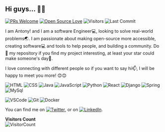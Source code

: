  ## Hi guys... 👋🤓

<!--
**Antonynans/antonynans** is a ✨ _special_ ✨ repository because its `README.md` (this file) appears on your GitHub profile.

Here are some ideas to get you started:

- 🔭 I’m currently working on ...
- 🌱 I’m currently learning ...
- 👯 I’m looking to collaborate on ...
- 🤔 I’m looking for help with ...
- 💬 Ask me about ...
- 📫 How to reach me: ...
- 😄 Pronouns: ...
- ⚡ Fun fact: ...
-->

[![PRs Welcome](https://img.shields.io/badge/PRs-welcome-brightgreen.svg?style=flat&logo=github)](https://github.com/antonynans)
[![Open Source Love](https://badges.frapsoft.com/os/v2/open-source.svg?v=103)](https://github.com/antonynans)
<img alt="Visitors" src="https://komarev.com/ghpvc/?username=antonynans&style=flat&labelColor=black&logo=github&label=PROFILE+VIEWS&color=29bf12"/>
<img alt="Last Commit" src="https://img.shields.io/github/last-commit/github.com/antonynans?logo=markdown&label=LAST+UPDATE&color=29bf12&style=flat"><br />


I am Antony! and I am a software Engineer💻, looking to solve real-world problems🌏. I am passionate about making open-source more accessible, creating software💻 and tools to help people, and building a community. Do 🌟 my repository if you find my project interesting, at least your star could make someone's day🙏.

 I love connecting with different people so if you want to say hi📫, I will be happy to meet you more! 😊😊
 

![HTML](https://img.shields.io/badge/html%20-%23E34F26.svg?&style=for-the-badge&logo=html5&logoColor=white)
![CSS](https://img.shields.io/badge/css%20-%231572B6.svg?&style=for-the-badge&logo=css3&logoColor=white)
![Java](https://img.shields.io/badge/Java%20-%23E34F26.svg?&style=for-the-badge&logo=Java&logoColor=white)
![JavaScript](https://img.shields.io/badge/javascipt%20-%2300599C.svg?&style=for-the-badge&logo=javascript&ogoColor=white)
![Python](https://img.shields.io/badge/python%20-%23E34F26.svg?&style=for-the-badge&logo=python&ogoColor=white)
![React](https://img.shields.io/badge/react%20-%23E34F26.svg?&style=for-the-badge&logo=react&ogoColor=white)
![Django](https://img.shields.io/badge/django%20-%23E34F26.svg?&style=for-the-badge&logo=django&ogoColor=white)
![Spring](https://img.shields.io/badge/spring%20-%23E34F26.svg?&style=for-the-badge&logo=spring&ogoColor=white)
![MySql](https://img.shields.io/badge/mysql%20-%23E34F26.svg?&style=for-the-badge&logo=mysql&ogoColor=white)


![VSCode](https://img.shields.io/badge/-vscode-00a8e8?style=for-the-badge&logo=visual-studio-code)
![Git](https://img.shields.io/badge/git%20-%23F05033.svg?&style=for-the-badge&logo=git&logoColor=white)
![Docker](https://img.shields.io/badge/docker%20-%23E34F26.svg?&style=for-the-badge&logo=docker&ogoColor=white)

<!-- Actual text -->

You can find me on [![Twitter][1.2]][1], or on [![LinkedIn][2.2]][2].

<!-- Icons -->

[1.2]: http://i.imgur.com/wWzX9uB.png 
[2.2]: https://raw.githubusercontent.com/MartinHeinz/MartinHeinz/master/linkedin-3-16.png 

<!-- Links to your social media accounts -->

[1]: https://twitter.com/iiamantoni
[2]: https://www.linkedin.com/in/Muonaka/


**Visitors Count**  
![VisitorCount](https://profile-counter.glitch.me/{antonynans}/count.svg)
